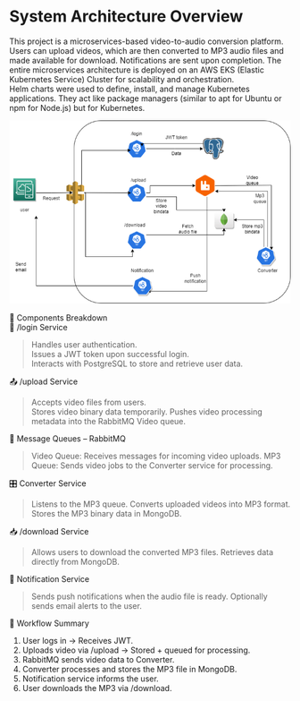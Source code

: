 # System Architecture Overview
This project is a microservices-based video-to-audio conversion platform. Users can upload videos, which are then converted to MP3 audio files and made available for download. Notifications are sent upon completion. The entire microservices architecture is deployed on an AWS EKS (Elastic Kubernetes Service) Cluster for scalability and orchestration.  
Helm charts were used to define, install, and manage Kubernetes applications. They act like package managers (similar to apt for Ubuntu or npm for Node.js) but for Kubernetes.

![pic](ProjectArchitecture.png)

🧩 Components Breakdown  
🔐 /login Service
> Handles user authentication.  
> Issues a JWT token upon successful login.  
> Interacts with PostgreSQL to store and retrieve user data.

📤 /upload Service  
> Accepts video files from users.  
> Stores video binary data temporarily.
> Pushes video processing metadata into the RabbitMQ Video queue.

📨 Message Queues – RabbitMQ  
> Video Queue: Receives messages for incoming video uploads.
> MP3 Queue: Sends video jobs to the Converter service for processing.

🎛️ Converter Service  
> Listens to the MP3 queue.
> Converts uploaded videos into MP3 format.
> Stores the MP3 binary data in MongoDB.

📥 /download Service  
> Allows users to download the converted MP3 files.
> Retrieves data directly from MongoDB.

🔔 Notification Service  
> Sends push notifications when the audio file is ready.
> Optionally sends email alerts to the user.

🔄 Workflow Summary  
1. User logs in → Receives JWT.
2. Uploads video via /upload → Stored + queued for processing.
3. RabbitMQ sends video data to Converter.
4. Converter processes and stores the MP3 file in MongoDB.
5. Notification service informs the user.
6. User downloads the MP3 via /download.

  

